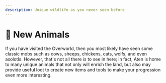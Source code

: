 ```yaml
---
description: Unique wildlife as you never seen before
---
```


# 🐑 New Animals

If you have visited the Overworld, then you most likely have seen some classic mobs such as cows, sheeps, chickens, cats, wolfs, and even axolotls. However, that's not all there is to see in here; in fact, Aten is home to many unique animals that not only will enrich the land, but also may provide useful loot to create new items and tools to make your progression even more interesting.
